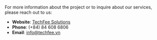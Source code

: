For more information about the project or to inquire about our services, please reach out to us:

- **Website**: [TechFee Solutions](https://www.techfee.vn)
- **Phone**: (+84) 84 608 6806
- **Email**: [info@techfee.vn](mailto:info@techfee.vn)